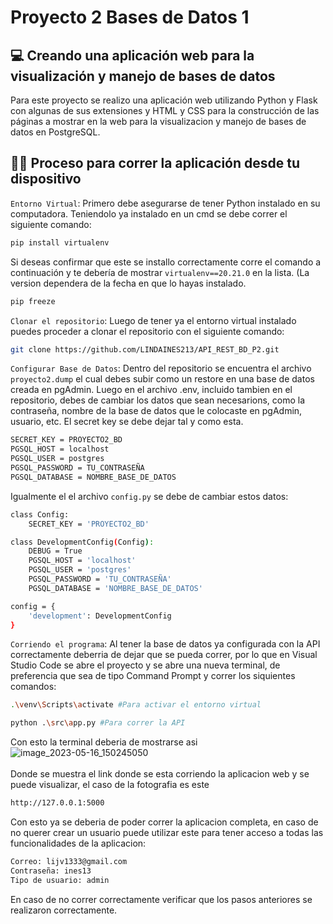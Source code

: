 # Proyecto 2 Bases de Datos 1

## 💻 Creando una aplicación web para la visualización y manejo de bases de datos

Para este proyecto se realizo una aplicación web utilizando Python y Flask con algunas de sus extensiones y HTML y CSS para la construcción de las páginas a mostrar en la web para la visualizacion y manejo de bases de datos en PostgreSQL.

## 👩‍💻 Proceso para correr la aplicación desde tu dispositivo

`Entorno Virtual`: Primero debe asegurarse de tener Python instalado en su computadora. Teniendolo ya instalado en un cmd se debe correr el siguiente comando:
```bash
pip install virtualenv
```
Si deseas confirmar que este se installo correctamente corre el comando a continuación y te debería de mostrar `virtualenv==20.21.0` en la lista. (La version dependera de la fecha en que lo hayas instalado.
```bash
pip freeze
```
`Clonar el repositorio`: Luego de tener ya el entorno virtual instalado puedes proceder a clonar el repositorio con el siguiente comando:
```bash
git clone https://github.com/LINDAINES213/API_REST_BD_P2.git
``` 
`Configurar Base de Datos`: Dentro del repositorio se encuentra el archivo `proyecto2.dump` el cual debes subir como un restore en una base de datos creada en pgAdmin. Luego en el archivo .env, incluido tambien en el repositorio, debes de cambiar los datos que sean necesarions, como la contraseña, nombre de la base de datos que le colocaste en pgAdmin, usuario, etc. El secret key se debe dejar tal y como esta.
```bash
SECRET_KEY = PROYECTO2_BD
PGSQL_HOST = localhost
PGSQL_USER = postgres
PGSQL_PASSWORD = TU_CONTRASEÑA
PGSQL_DATABASE = NOMBRE_BASE_DE_DATOS
```
Igualmente el el archivo `config.py` se debe de cambiar estos datos:
```bash
class Config:
    SECRET_KEY = 'PROYECTO2_BD'

class DevelopmentConfig(Config):
    DEBUG = True
    PGSQL_HOST = 'localhost'
    PGSQL_USER = 'postgres'
    PGSQL_PASSWORD = 'TU_CONTRASEÑA'
    PGSQL_DATABASE = 'NOMBRE_BASE_DE_DATOS'

config = {
    'development': DevelopmentConfig
}
```
`Corriendo el programa`: Al tener la base de datos ya configurada con la API correctamente deberria de dejar que se pueda correr, por lo que en Visual Studio Code se abre el proyecto y se abre una nueva terminal, de preferencia que sea de tipo Command Prompt y correr los siquientes comandos:
```bash
.\venv\Scripts\activate #Para activar el entorno virtual
```
```bash
python .\src\app.py #Para correr la API
```
Con esto la terminal deberia de mostrarse asi 
![image_2023-05-16_150245050](https://github.com/LINDAINES213/API_REST_BD_P2/assets/77686175/811acd93-475e-494a-a4aa-467bbfa35058) <br><br>
Donde se muestra el link donde se esta corriendo la aplicacion web y se puede visualizar, el caso de la fotografia es este
```bash
http://127.0.0.1:5000
```
Con esto ya se deberia de poder correr la aplicacion completa, en caso de no querer crear un usuario puede utilizar este para tener acceso a todas las funcionalidades de la aplicacion: 
```bash
Correo: lijv1333@gmail.com
Contraseña: ines13
Tipo de usuario: admin
```

En caso de no correr correctamente verificar que los pasos anteriores se realizaron correctamente.
